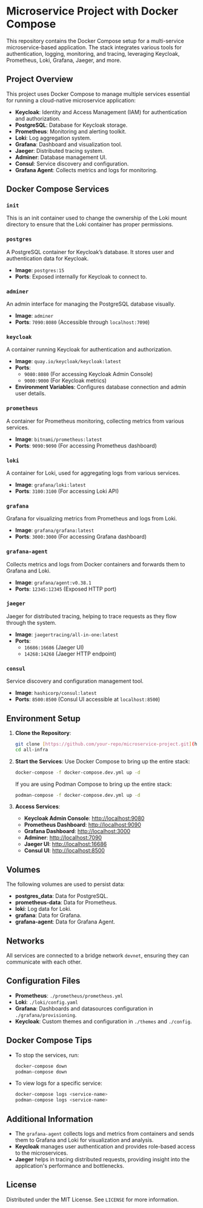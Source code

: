 
# Microservice Project with Docker Compose

This repository contains the Docker Compose setup for a multi-service microservice-based application. The stack integrates various tools for authentication, logging, monitoring, and tracing, leveraging Keycloak, Prometheus, Loki, Grafana, Jaeger, and more.

## Project Overview

This project uses Docker Compose to manage multiple services essential for running a cloud-native microservice application:

- **Keycloak**: Identity and Access Management (IAM) for authentication and authorization.
- **PostgreSQL**: Database for Keycloak storage.
- **Prometheus**: Monitoring and alerting toolkit.
- **Loki**: Log aggregation system.
- **Grafana**: Dashboard and visualization tool.
- **Jaeger**: Distributed tracing system.
- **Adminer**: Database management UI.
- **Consul**: Service discovery and configuration.
- **Grafana Agent**: Collects metrics and logs for monitoring.

## Docker Compose Services

### `init`
This is an init container used to change the ownership of the Loki mount directory to ensure that the Loki container has proper permissions.

### `postgres`
A PostgreSQL container for Keycloak’s database. It stores user and authentication data for Keycloak.

- **Image**: `postgres:15`
- **Ports**: Exposed internally for Keycloak to connect to.

### `adminer`
An admin interface for managing the PostgreSQL database visually.

- **Image**: `adminer`
- **Ports**: `7090:8080` (Accessible through `localhost:7090`)

### `keycloak`
A container running Keycloak for authentication and authorization.

- **Image**: `quay.io/keycloak/keycloak:latest`
- **Ports**: 
  - `9080:8080` (For accessing Keycloak Admin Console)
  - `9000:9000` (For Keycloak metrics)
- **Environment Variables**: Configures database connection and admin user details.
  
### `prometheus`
A container for Prometheus monitoring, collecting metrics from various services.

- **Image**: `bitnami/prometheus:latest`
- **Ports**: `9090:9090` (For accessing Prometheus dashboard)

### `loki`
A container for Loki, used for aggregating logs from various services.

- **Image**: `grafana/loki:latest`
- **Ports**: `3100:3100` (For accessing Loki API)
  
### `grafana`
Grafana for visualizing metrics from Prometheus and logs from Loki.

- **Image**: `grafana/grafana:latest`
- **Ports**: `3000:3000` (For accessing Grafana dashboard)

### `grafana-agent`
Collects metrics and logs from Docker containers and forwards them to Grafana and Loki.

- **Image**: `grafana/agent:v0.38.1`
- **Ports**: `12345:12345` (Exposed HTTP port)

### `jaeger`
Jaeger for distributed tracing, helping to trace requests as they flow through the system.

- **Image**: `jaegertracing/all-in-one:latest`
- **Ports**: 
  - `16686:16686` (Jaeger UI)
  - `14268:14268` (Jaeger HTTP endpoint)

### `consul`
Service discovery and configuration management tool.

- **Image**: `hashicorp/consul:latest`
- **Ports**: `8500:8500` (Consul UI accessible at `localhost:8500`)

## Environment Setup

1. **Clone the Repository**:
   ```bash
   git clone [https://github.com/your-repo/microservice-project.git](https://github.com/bineshasdev/all-tools.git)
   cd all-infra
   ```

2. **Start the Services**:
   Use Docker Compose to bring up the entire stack:
   ```bash
   docker-compose -f docker-compose.dev.yml up -d
   ```
   If you are using Podman Compose to bring up the entire stack:
   ```bash
   podman-compose -f docker-compose.dev.yml up -d
   ```
3. **Access Services**:
   - **Keycloak Admin Console**: [http://localhost:9080](http://localhost:9080)
   - **Prometheus Dashboard**: [http://localhost:9090](http://localhost:9090)
   - **Grafana Dashboard**: [http://localhost:3000](http://localhost:3000)
   - **Adminer**: [http://localhost:7090](http://localhost:7090)
   - **Jaeger UI**: [http://localhost:16686](http://localhost:16686)
   - **Consul UI**: [http://localhost:8500](http://localhost:8500)

## Volumes

The following volumes are used to persist data:

- **postgres_data**: Data for PostgreSQL.
- **prometheus-data**: Data for Prometheus.
- **loki**: Log data for Loki.
- **grafana**: Data for Grafana.
- **grafana-agent**: Data for Grafana Agent.

## Networks

All services are connected to a bridge network `devnet`, ensuring they can communicate with each other.

## Configuration Files

- **Prometheus**: `./prometheus/prometheus.yml`
- **Loki**: `./loki/config.yaml`
- **Grafana**: Dashboards and datasources configuration in `./grafana/provisioning`.
- **Keycloak**: Custom themes and configuration in `./themes` and `./config`.

## Docker Compose Tips

- To stop the services, run:
  ```bash
  docker-compose down
  podman-compose down
  
  ```
- To view logs for a specific service:
  ```bash
  docker-compose logs <service-name>
  podman-compose logs <service-name>
  ```

## Additional Information

- The `grafana-agent` collects logs and metrics from containers and sends them to Grafana and Loki for visualization and analysis.
- **Keycloak** manages user authentication and provides role-based access to the microservices.
- **Jaeger** helps in tracing distributed requests, providing insight into the application's performance and bottlenecks.

## License

Distributed under the MIT License. See `LICENSE` for more information.
